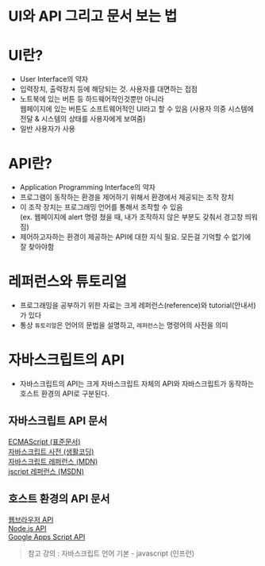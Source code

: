 UI와 API 그리고 문서 보는 법
=============================

# UI란?
* User Interface의 약자
* 입력장치, 출력장치 등에 해당되는 것. 사용자를 대면하는 접점
* 노트북에 있는 버튼 등 하드웨어적인것뿐만 아니라    
웹페이지에 있는 버튼도 소프트웨어적인 UI라고 할 수 있음 (사용자 의중 시스템에 전달 & 시스템의 상태를 사용자에게 보여줌)
* 일반 사용자가 사용

# API란? 
* Application Programming Interface의 약자
* 프로그램이 동작하는 환경을 제어하기 위해서 환경에서 제공되는 조작 장치
* 이 조작 장치는 프로그래밍 언어를 통해서 조작할 수 있음   
(ex. 웹페이지에 alert 명령 쳤을 때, 내가 조작하지 않은 부분도 갖춰서 경고창 띄워짐)
* 제어하고자하는 환경이 제공하는 API에 대한 지식 필요. 모든걸 기억할 수 없기에 잘 찾아야함

# 레퍼런스와 튜토리얼
* 프로그래밍을 공부하기 위한 자료는 크게 레퍼런스(reference)와 tutorial(안내서)가 있다
* 통상 ```튜토리얼```은 언어의 문법을 설명하고, ```레퍼런스```는 명령어의 사전을 의미

# 자바스크립트의 API
* 자바스크립트의 API는 크게 자바스크립트 자체의 API와 자바스크립트가 동작하는 호스트 환경의 API로 구분된다. 

## 자바스크립트 API 문서
[ECMAScript (표준문서)](https://www.ecma-international.org/publications-and-standards/standards/ecma-262/)   
[자바스크립트 사전 (생활코딩)](https://opentutorials.org/course/50)   
[자바스크립트 레퍼런스 (MDN)](https://developer.mozilla.org/en-US/docs/Web/JavaScript/Reference)   
[jscript 레퍼런스 (MSDN)](https://docs.microsoft.com/ko-kr/previous-versions/visualstudio/visual-studio-2010/z688wt03(v=vs.100)?redirectedfrom=MSDN)   

## 호스트 환경의 API 문서
[웹브라우저 API](https://developer.mozilla.org/en-US/docs/Web/API)   
[Node.js API](http://nodejs.org/api/)   
[Google Apps Script API](https://developers.google.com/apps-script/)      

> 참고 강의 : 자바스크립트 언어 기본 - javascript (인프런)
